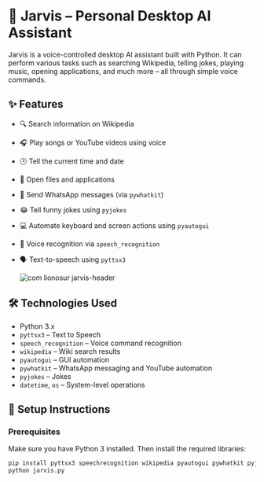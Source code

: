 # 🤖 Jarvis – Personal Desktop AI Assistant

Jarvis is a voice-controlled desktop AI assistant built with Python. It can perform various tasks such as searching Wikipedia, telling jokes, playing music, opening applications, and much more – all through simple voice commands.

## ✨ Features

- 🔍 Search information on Wikipedia
- 🎧 Play songs or YouTube videos using voice
- 🕒 Tell the current time and date
- 📂 Open files and applications
- 📱 Send WhatsApp messages (via `pywhatkit`)
- 😂 Tell funny jokes using `pyjokes`
- 💻 Automate keyboard and screen actions using `pyautogui`
- 🎤 Voice recognition via `speech_recognition`
- 🗣️ Text-to-speech using `pyttsx3`

  ![com lionosur jarvis-header](https://github.com/user-attachments/assets/7b1edcf1-6768-439b-ab09-b99999a40565)



## 🛠️ Technologies Used

- Python 3.x
- `pyttsx3` – Text to Speech
- `speech_recognition` – Voice command recognition
- `wikipedia` – Wiki search results
- `pyautogui` – GUI automation
- `pywhatkit` – WhatsApp messaging and YouTube automation
- `pyjokes` – Jokes
- `datetime`, `os` – System-level operations

## 🚀 Setup Instructions

### Prerequisites

Make sure you have Python 3 installed. Then install the required libraries:

```bash
pip install pyttsx3 speechrecognition wikipedia pyautogui pywhatkit pyjokes
python jarvis.py



